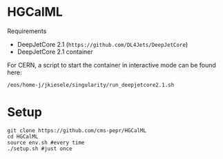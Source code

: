 HGCalML
===============================================================================

Requirements
  * DeepJetCore 2.1 (``https://github.com/DL4Jets/DeepJetCore``)
  * DeepJetCore 2.1 container
  
For CERN, a script to start the container in interactive mode can be found here:

``/eos/home-j/jkiesele/singularity/run_deepjetcore2.1.sh``


Setup
===========

```
git clone https://github.com/cms-pepr/HGCalML
cd HGCalML
source env.sh #every time
./setup.sh #just once
```